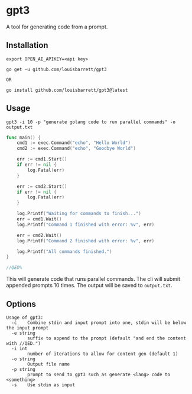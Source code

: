 # gpt3

A tool for generating code from a prompt.

## Installation

```
export OPEN_AI_APIKEY=<api key>

go get -u github.com/louisbarrett/gpt3

OR 

go install github.com/louisbarrett/gpt3@latest
```

## Usage

`gpt3 -i 10 -p "generate golang code to run parallel commands" -o output.txt`

```go
func main() {
    cmd1 := exec.Command("echo", "Hello World")
    cmd2 := exec.Command("echo", "Goodbye World")

    err := cmd1.Start()
    if err != nil {
        log.Fatal(err)
    }

    err := cmd2.Start()
    if err != nil {
        log.Fatal(err)
    }

    log.Printf("Waiting for commands to finish...")
    err = cmd1.Wait()
    log.Printf("Command 1 finished with error: %v", err)

    err = cmd2.Wait()
    log.Printf("Command 2 finished with error: %v", err)

    log.Printf("All commands finished.")
}

//QED%
```

This will generate code that runs parallel commands. The cli will submit appended prompts 10 times. The output will be saved to `output.txt`.

## Options

```
Usage of gpt3:
  -c    Combine stdin and input prompt into one, stdin will be below the input prompt
  -e string
        suffix to append to the prompt (default "and end the content with //QED.")
  -i int
        number of iterations to allow for content gen (default 1)
  -o string
        Output file name
  -p string
        prompt to send to gpt3 such as generate <lang> code to <something>
  -s    Use stdin as input
```
